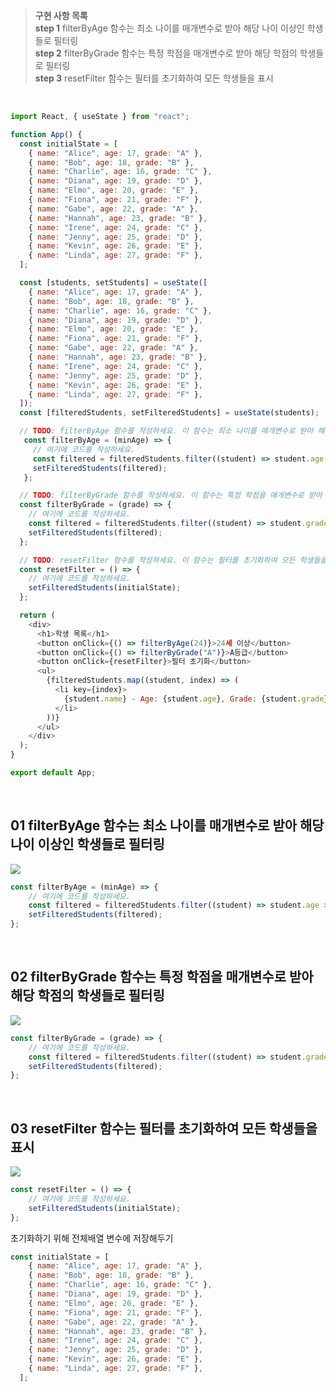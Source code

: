>**구현 사항 목록** <br>
**step 1** filterByAge 함수는 최소 나이를 매개변수로 받아 해당 나이 이상인 학생들로 필터링 <br>
**step 2** filterByGrade 함수는 특정 학점을 매개변수로 받아 해당 학점의 학생들로 필터링 <br>
**step 3** resetFilter 함수는 필터를 초기화하여 모든 학생들을 표시 <br>

<br>

```js
import React, { useState } from "react";

function App() {
  const initialState = [
    { name: "Alice", age: 17, grade: "A" },
    { name: "Bob", age: 18, grade: "B" },
    { name: "Charlie", age: 16, grade: "C" },
    { name: "Diana", age: 19, grade: "D" },
    { name: "Elmo", age: 20, grade: "E" },
    { name: "Fiona", age: 21, grade: "F" },
    { name: "Gabe", age: 22, grade: "A" },
    { name: "Hannah", age: 23, grade: "B" },
    { name: "Irene", age: 24, grade: "C" },
    { name: "Jenny", age: 25, grade: "D" },
    { name: "Kevin", age: 26, grade: "E" },
    { name: "Linda", age: 27, grade: "F" },
  ];

  const [students, setStudents] = useState([
    { name: "Alice", age: 17, grade: "A" },
    { name: "Bob", age: 18, grade: "B" },
    { name: "Charlie", age: 16, grade: "C" },
    { name: "Diana", age: 19, grade: "D" },
    { name: "Elmo", age: 20, grade: "E" },
    { name: "Fiona", age: 21, grade: "F" },
    { name: "Gabe", age: 22, grade: "A" },
    { name: "Hannah", age: 23, grade: "B" },
    { name: "Irene", age: 24, grade: "C" },
    { name: "Jenny", age: 25, grade: "D" },
    { name: "Kevin", age: 26, grade: "E" },
    { name: "Linda", age: 27, grade: "F" },
  ]);
  const [filteredStudents, setFilteredStudents] = useState(students);

  // TODO: filterByAge 함수를 작성하세요. 이 함수는 최소 나이를 매개변수로 받아 해당 나이 이상인 학생들로 필터링해야 합니다.
   const filterByAge = (minAge) => {
     // 여기에 코드를 작성하세요.
     const filtered = filteredStudents.filter((student) => student.age >= minAge);
     setFilteredStudents(filtered);
   };

  // TODO: filterByGrade 함수를 작성하세요. 이 함수는 특정 학점을 매개변수로 받아 해당 학점의 학생들로 필터링해야 합니다.
  const filterByGrade = (grade) => {
    // 여기에 코드를 작성하세요.
    const filtered = filteredStudents.filter((student) => student.grade === grade);
    setFilteredStudents(filtered);
  };

  // TODO: resetFilter 함수를 작성하세요. 이 함수는 필터를 초기화하여 모든 학생들을 표시해야 합니다.
  const resetFilter = () => {
    // 여기에 코드를 작성하세요.
    setFilteredStudents(initialState);
  };

  return (
    <div>
      <h1>학생 목록</h1>
      <button onClick={() => filterByAge(24)}>24세 이상</button>
      <button onClick={() => filterByGrade("A")}>A등급</button>
      <button onClick={resetFilter}>필터 초기화</button>
      <ul>
        {filteredStudents.map((student, index) => (
          <li key={index}>
            {student.name} - Age: {student.age}, Grade: {student.grade}
          </li>
        ))}
      </ul>
    </div>
  );
}

export default App;

```
<br>

## 01 filterByAge 함수는 최소 나이를 매개변수로 받아 해당 나이 이상인 학생들로 필터링
![](https://velog.velcdn.com/images/hrnn00/post/84c1da5c-c822-47f4-a7eb-bcda7b4b35f4/image.png)

```js
const filterByAge = (minAge) => {
	// 여기에 코드를 작성하세요.
    const filtered = filteredStudents.filter((student) => student.age >= minAge);
    setFilteredStudents(filtered);
};
```
<br>

## 02 filterByGrade 함수는 특정 학점을 매개변수로 받아 해당 학점의 학생들로 필터링
![](https://velog.velcdn.com/images/hrnn00/post/d585e8fb-7457-4c20-b308-8c7e70eeb3b7/image.png)

```js
const filterByGrade = (grade) => {
	// 여기에 코드를 작성하세요.
    const filtered = filteredStudents.filter((student) => student.grade === grade);
    setFilteredStudents(filtered);
};
```
<br>

## 03 resetFilter 함수는 필터를 초기화하여 모든 학생들을 표시
![](https://velog.velcdn.com/images/hrnn00/post/9a95135f-2bb7-4154-9e44-8aead0f26478/image.png)

```js
const resetFilter = () => {
	// 여기에 코드를 작성하세요.
    setFilteredStudents(initialState);
};
```

초기화하기 위해 전체배열 변수에 저장해두기
```js
const initialState = [
    { name: "Alice", age: 17, grade: "A" },
    { name: "Bob", age: 18, grade: "B" },
    { name: "Charlie", age: 16, grade: "C" },
    { name: "Diana", age: 19, grade: "D" },
    { name: "Elmo", age: 20, grade: "E" },
    { name: "Fiona", age: 21, grade: "F" },
    { name: "Gabe", age: 22, grade: "A" },
    { name: "Hannah", age: 23, grade: "B" },
    { name: "Irene", age: 24, grade: "C" },
    { name: "Jenny", age: 25, grade: "D" },
    { name: "Kevin", age: 26, grade: "E" },
    { name: "Linda", age: 27, grade: "F" },
  ];
```
